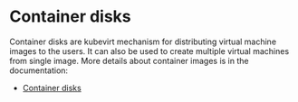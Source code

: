 # Container disks

Container disks are kubevirt mechanism for distributing virtual machine images
to the users. It can also be used to create multiple virtual machines from single
image. More details about container images is in the documentation:

* [Container disks](workloads/virtual-machines/disks-and-volumes?id=containerDisk)
